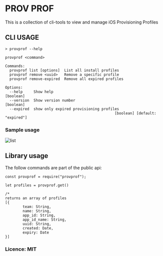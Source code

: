 # PROV PROF
This is a collection of cli-tools to view and manage iOS Provisioning Profiles

## CLI USAGE

~~~
> provprof --help

provprof <command>

Commands:
  provprof list [options]  List all install profiles
  provprof remove <uuid>   Remove a specific profile
  provprof remove-expired  Remove all expired profiles

Options:
  --help     Show help                                                 [boolean]
  --version  Show version number                                       [boolean]
  --expired  show only expired provisioning profiles
                                                  [boolean] [default: "expired"]
~~~

### Sample usage

![list](https://github.com/dbankier/provprof/raw/master/screens/list.gif)

## Library usage

The follow commands are part of the public api:

~~~
const provprof = require("provprof");

let profiles = provprof.get()

/*
returns an array of profiles
[{
        team: String,
        name: String,
        app_id: String,
        app_id_name: String,
        uuid: String,
        created: Date,
        expiry: Date
}]
~~~






### Licence: MIT
